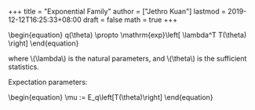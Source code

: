 +++
title = "Exponential Family"
author = ["Jethro Kuan"]
lastmod = 2019-12-12T16:25:33+08:00
draft = false
math = true
+++

\begin{equation}
q(\theta) \propto \mathrm{exp}\left[ \lambda^T T(\theta) \right]
\end{equation}

where \\(\lambda\\) is the natural parameters, and \\(\theta\\) is the
sufficient statistics.

Expectation parameters:

\begin{equation}
  \mu := E\_q\left[T(\theta)\right]
\end{equation}
